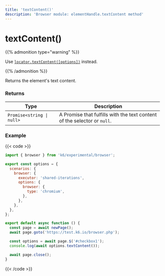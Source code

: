 ```yaml
---
title: 'textContent()'
description: 'Browser module: elementHandle.textContent method'
---
```


# textContent()

{{% admonition type="warning" %}}

Use [`locator.textContent([options])`](https://grafana.com/docs/k6/<K6_VERSION>/javascript-api/k6-experimental/browser/locator/textcontent/) instead.

{{% /admonition %}}

Returns the element's text content.

### Returns

| Type                      | Description                                                              |
| ------------------------- | ------------------------------------------------------------------------ |
| `Promise<string \| null>` | A Promise that fulfills with the text content of the selector or `null`. |

### Example

{{< code >}}

```javascript
import { browser } from 'k6/experimental/browser';

export const options = {
  scenarios: {
    browser: {
      executor: 'shared-iterations',
      options: {
        browser: {
          type: 'chromium',
        },
      },
    },
  },
};

export default async function () {
  const page = await newPage();
  await page.goto('https://test.k6.io/browser.php');

  const options = await page.$('#checkbox1');
  console.log(await options.textContent());

  await page.close();
}
```

{{< /code >}}
